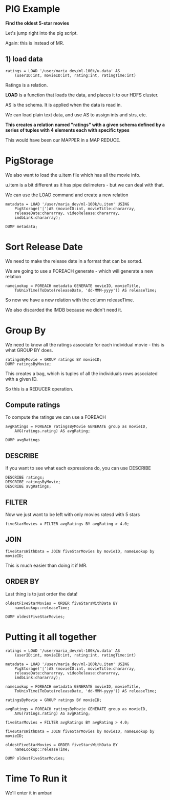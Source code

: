 
# PIG Example

**Find the oldest 5-star movies**

Let's jump right into the pig script.

Again: this is instead of MR.

## 1) load data

``` pig
ratings = LOAD '/user/maria_dev/ml-100k/u.data' AS 
    (userID:int, movieID:int, rating:int, ratingTime:int)
```

Ratings is a relation.

**LOAD** is a function that loads the data, and places it to our HDFS cluster.

AS is the schema. It is applied when the data is read in.

We can load plain text data, and use AS to assign ints and strs, etc.

**This creates a relation named "ratings" with a given schema defined by a series of tuples with 4 elements each with specific types**

This would have been our MAPPER in a MAP REDUCE.

# PigStorage

We also want to load the u.item file which has all the movie info.

u.item is a bit different as it has pipe delimeters - but we can deal with that.

We can use the LOAD command and create a new relation

``` pig
metadata = LOAD '/user/maria_dev/ml-100k/u.item' USING
    PigStorage('|')AS (movieID:int, movieTitle:chararray, 
    releaseDate:chararray, videoRelease:chararray,
    imdbLink:chararray);

DUMP metadata;
```

# Sort Release Date

We need to make the release date in a format that can be sorted.

We are going to use a FOREACH generate - which will generate a new relation

``` pig
nameLookup = FOREACH metadata GENERATE movieID, movieTitle,
    ToUnixTime(ToDate(releaseDate, 'dd-MMM-yyyy')) AS releaseTime;
```

So now we have a new relation with the column releaseTime.

We also discarded the IMDB because we didn't need it.

# Group By

We need to know all the ratings associate for each individual movie - this is what GROUP BY does.

``` pig
ratingsByMovie = GROUP ratings BY movieID;
DUMP ratingsByMovie;
```

This creates a bag, which is tuples of all the individuals rows associated with a given ID.

So this is a REDUCER operation.

## Compute ratings

To compute the ratings we can use a FOREACH

``` pig
avgRatings = FOREACH ratingsByMovie GENERATE group as movieID, 
    AVG(ratings.rating) AS avgRating;

DUMP avgRatings
```

## DESCRIBE

If you want to see what each expressions do, you can use DESCRIBE

``` pig
DESCRIBE ratings;
DESCRIBE ratingsByMovie;
DESCRIBE avgRatings;
```

## FILTER

Now we just want to be left with only movies ratesd with 5 stars

``` pig
fiveStarMovies = FILTER avgRatings BY avgRating > 4.0;
```

## JOIN

``` pig
fiveStarsWithData = JOIN fiveStarMovies by movieID, nameLookup by movieID;
```

This is much easier than doing it if MR. 

## ORDER BY

Last thing is to just order the data!

``` pig
oldestFiveStarMovies = ORDER fiveStarsWithData BY
    nameLookup::releaseTime;

DUMP oldestFiveStarMovies;
```

# Putting it all together

``` pig
ratings = LOAD '/user/maria_dev/ml-100k/u.data' AS 
    (userID:int, movieID:int, rating:int, ratingTime:int)

metadata = LOAD '/user/maria_dev/ml-100k/u.item' USING
    PigStorage('|')AS (movieID:int, movieTitle:chararray, 
    releaseDate:chararray, videoRelease:chararray,
    imdbLink:chararray);

nameLookup = FOREACH metadata GENERATE movieID, movieTitle,
    ToUnixTime(ToDate(releaseDate, 'dd-MMM-yyyy')) AS releaseTime;

ratingsByMovie = GROUP ratings BY movieID;

avgRatings = FOREACH ratingsByMovie GENERATE group as movieID, 
    AVG(ratings.rating) AS avgRating;

fiveStarMovies = FILTER avgRatings BY avgRating > 4.0;

fiveStarsWithData = JOIN fiveStarMovies by movieID, nameLookup by movieID;

oldestFiveStarMovies = ORDER fiveStarsWithData BY
    nameLookup::releaseTime;

DUMP oldestFiveStarMovies;
```

# Time To Run it

We'll enter it in ambari




